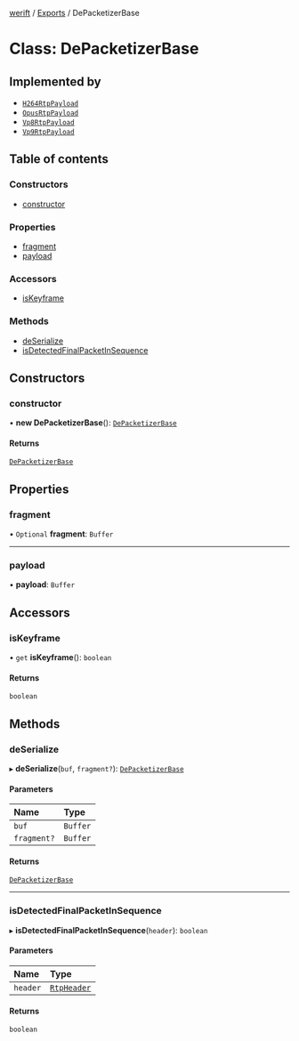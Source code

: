 [werift](../README.md) / [Exports](../modules.md) / DePacketizerBase

# Class: DePacketizerBase

## Implemented by

- [`H264RtpPayload`](H264RtpPayload.md)
- [`OpusRtpPayload`](OpusRtpPayload.md)
- [`Vp8RtpPayload`](Vp8RtpPayload.md)
- [`Vp9RtpPayload`](Vp9RtpPayload.md)

## Table of contents

### Constructors

- [constructor](DePacketizerBase.md#constructor)

### Properties

- [fragment](DePacketizerBase.md#fragment)
- [payload](DePacketizerBase.md#payload)

### Accessors

- [isKeyframe](DePacketizerBase.md#iskeyframe)

### Methods

- [deSerialize](DePacketizerBase.md#deserialize)
- [isDetectedFinalPacketInSequence](DePacketizerBase.md#isdetectedfinalpacketinsequence)

## Constructors

### constructor

• **new DePacketizerBase**(): [`DePacketizerBase`](DePacketizerBase.md)

#### Returns

[`DePacketizerBase`](DePacketizerBase.md)

## Properties

### fragment

• `Optional` **fragment**: `Buffer`

___

### payload

• **payload**: `Buffer`

## Accessors

### isKeyframe

• `get` **isKeyframe**(): `boolean`

#### Returns

`boolean`

## Methods

### deSerialize

▸ **deSerialize**(`buf`, `fragment?`): [`DePacketizerBase`](DePacketizerBase.md)

#### Parameters

| Name | Type |
| :------ | :------ |
| `buf` | `Buffer` |
| `fragment?` | `Buffer` |

#### Returns

[`DePacketizerBase`](DePacketizerBase.md)

___

### isDetectedFinalPacketInSequence

▸ **isDetectedFinalPacketInSequence**(`header`): `boolean`

#### Parameters

| Name | Type |
| :------ | :------ |
| `header` | [`RtpHeader`](RtpHeader.md) |

#### Returns

`boolean`
